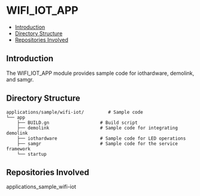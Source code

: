 # WIFI\_IOT\_APP<a name="EN-US_TOPIC_0000001132694217"></a>

-   [Introduction](#section11660541593)
-   [Directory Structure](#section1464106163817)
-   [Repositories Involved](#section1718733212019)

## Introduction<a name="section11660541593"></a>

The WIFI\_IOT\_APP module provides sample code for iothardware, demolink, and samgr.

## Directory Structure<a name="section1464106163817"></a>

```
applications/sample/wifi-iot/         # Sample code
└── app
    ├── BUILD.gn                   # Build script
    ├── demolink                   # Sample code for integrating demolink
    ├── iothardware                # Sample code for LED operations
    ├── samgr                      # Sample code for the service framework
    └── startup
```

## Repositories Involved<a name="section1718733212019"></a>

applications\_sample\_wifi-iot

